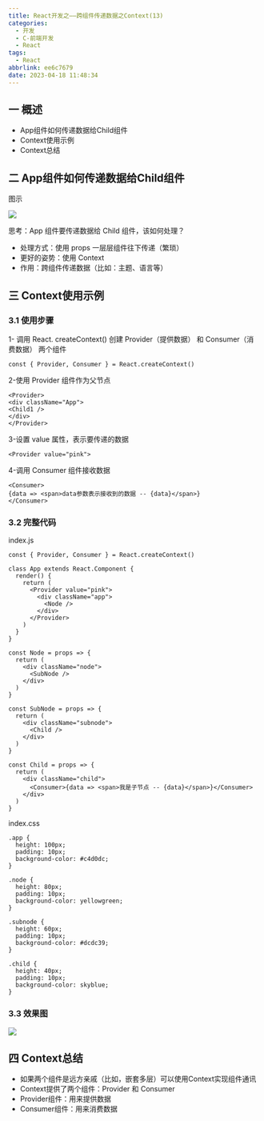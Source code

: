 ```yaml
---
title: React开发之——跨组件传递数据之Context(13)
categories:
  - 开发
  - C-前端开发
  - React
tags:
  - React
abbrlink: ee6c7679
date: 2023-04-18 11:48:34
---
```

## 一 概述

*  App组件如何传递数据给Child组件
*  Context使用示例
*  Context总结

<!--more-->

## 二  App组件如何传递数据给Child组件

图示

![][1]

思考：App 组件要传递数据给 Child 组件，该如何处理？

* 处理方式：使用 props 一层层组件往下传递（繁琐）
* 更好的姿势：使用 Context
*  作用：跨组件传递数据（比如：主题、语言等）

## 三 Context使用示例

### 3.1 使用步骤

1- 调用 React. createContext() 创建 Provider（提供数据） 和 Consumer（消费数据） 两个组件

```
const { Provider, Consumer } = React.createContext()
```

2-使用 Provider 组件作为父节点

```
<Provider>
<div className="App">
<Child1 />
</div>
</Provider>
```

3-设置 value 属性，表示要传递的数据

```
<Provider value="pink">
```

4-调用 Consumer 组件接收数据

```
<Consumer>
{data => <span>data参数表示接收到的数据 -- {data}</span>}
</Consumer>
```

### 3.2 完整代码

index.js

```
const { Provider, Consumer } = React.createContext()

class App extends React.Component {
  render() {
    return (
      <Provider value="pink">
        <div className="app">
          <Node />
        </div>
      </Provider>
    )
  }
}

const Node = props => {
  return (
    <div className="node">
      <SubNode />
    </div>
  )
}

const SubNode = props => {
  return (
    <div className="subnode">
      <Child />
    </div>
  )
}

const Child = props => {
  return (
    <div className="child">
      <Consumer>{data => <span>我是子节点 -- {data}</span>}</Consumer>
    </div>
  )
}
```

index.css

```
.app {
  height: 100px;
  padding: 10px;
  background-color: #c4d0dc;
}

.node {
  height: 80px;
  padding: 10px;
  background-color: yellowgreen;
}

.subnode {
  height: 60px;
  padding: 10px;
  background-color: #dcdc39;
}

.child {
  height: 40px;
  padding: 10px;
  background-color: skyblue;
}
```

### 3.3 效果图
![][2]

## 四 Context总结

* 如果两个组件是远方亲戚（比如，嵌套多层）可以使用Context实现组件通讯
* Context提供了两个组件：Provider 和 Consumer
* Provider组件：用来提供数据
* Consumer组件：用来消费数据



[1]:https://cdn.staticaly.com/gh/PGzxc/CDN/master/blog-react/react-day2-img13-context-app2child.png
[2]:https://cdn.staticaly.com/gh/PGzxc/CDN/master/blog-react/react-day2-img13-context-sample.png
